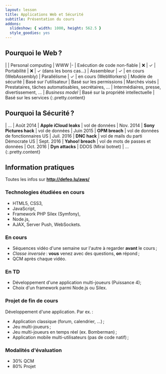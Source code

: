```yaml
---
layout: lesson
title: Applications Web et Sécurité
subtitle: Présentation du cours
addons:
  slideshow: { width: 1000, height: 562.5 }
  style_goodies: yes
---
```


<section>

## Pourquoi le Web ?

| | Personal computing | WWW
|-
| Exécution de code non-fiable  | ❌ | ✓
| Portabilité | ❌ | ✓ (dans les bons cas...)
| Assembleur | ✓ | en cours (WebAssembly)
| Parallélisme | ✓ | en cours (WebWorkers)
| Modèle de sécurité | Basé sur l'utilisateur | Basé sur les permissions
| Marchés visés | Prestataires, tâches automatisables, secrétaires, ... | Intermédiaires, presse, divertissement, ...
| *Business model* | Basé sur la propriété intellectuelle | Basé sur les services
{:.pretty.content}

</section>
<section>

## Pourquoi la Sécurité ?

| ...
| Août 2014 | **Apple iCloud leaks** | vol de données
| Nov. 2014 | **Sony Pictures hack** | vol de données
| Juin 2015 | **OPM breach** | vol de données de fonctionnaires US
| Juil. 2016 | **DNC hack** | vol de mails du parti Démocrate US
| Sept. 2016 | **Yahoo! breach** | vol de mots de passes et données
| Oct. 2016 | **Dyn attacks** | DDOS (Mirai botnet)
| ...
{:.pretty.content}

</section>
<section>

## Information pratiques

Toutes les infos sur **<http://defeo.lu/aws/>**

### Technologies étudiées en cours

- HTML5, CSS3,
- JavaScript,
- Framework PHP Silex (Symfony),
- Node.js,
- AJAX, Server Push, WebSockets.

### En cours

- Séquences vidéo d'une semaine sur l'autre à regarder **avant** le
  cours ;
- *Classe inversée* : **vous** venez avec des questions, **on** répond ;
- QCM après chaque vidéo.

</section>
<section>

### En TD

- Développement d'une application multi-joueurs (Puissance 4);
- Choix d'un framework parmi Node.js ou Silex.

### Projet de fin de cours

Développement d'une application. Par ex. :

- Application classique (forum, calendrier, ...) ;
- Jeu multi-joueurs ;
- Jeu multi-joueurs en temps réel (ex. Bomberman) ;
- Application mobile multi-utilisateurs (pas de code natif) ;

### Modalités d'évaluation

- 30% QCM
- 80% Projet

</section>
<section>
